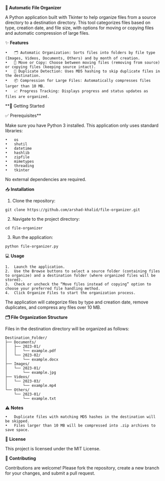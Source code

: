 **📂 Automatic File Organizer**

A Python application built with Tkinter to help organize files from a source directory to a destination directory. This tool categorizes files based on type, creation date, and file size, with options for moving or copying files and automatic compression of large files.

✨ **Features**

	•	🗂️ Automatic Organization: Sorts files into folders by file type (Images, Videos, Documents, Others) and by month of creation.
	•	🔀 Move or Copy: Choose between moving files (removing from source) or copying files (keeping source intact).
	•	🚫 Duplicate Detection: Uses MD5 hashing to skip duplicate files in the destination.
	•	📦 Compression for Large Files: Automatically compresses files larger than 10 MB.
	•	📈 Progress Tracking: Displays progress and status updates as files are organized.

**🚀 Getting Started

✅ Prerequisites**

Make sure you have Python 3 installed. This application only uses standard libraries:

	•	os
	•	shutil
	•	datetime
	•	hashlib
	•	zipfile
	•	mimetypes
	•	threading
	•	tkinter

No external dependencies are required.

📥 **Installation**

1.	Clone the repository:

```git clone https://github.com/arshad-khalid/file-organizer.git```


2.	Navigate to the project directory:

```cd file-organizer```


3.	Run the application:

```python file-organizer.py```



💻 **Usage**

	1.	Launch the application.
	2.	Use the Browse buttons to select a source folder (containing files to organize) and a destination folder (where organized files will be stored).
	3.	Check or uncheck the “Move files instead of copying” option to choose your preferred file handling method.
	4.	Click Organize Files to start the organization process.

The application will categorize files by type and creation date, remove duplicates, and compress any files over 10 MB.

**🗂️ File Organization Structure**

Files in the destination directory will be organized as follows:
```
Destination_Folder/
├── Documents/
│   ├── 2023-01/
│   │   └── example.pdf
│   └── 2023-02/
│       └── example.docx
├── Images/
│   └── 2023-01/
│       └── example.jpg
├── Videos/
│   └── 2023-03/
│       └── example.mp4
└── Others/
    └── 2023-01/
        └── example.txt
```
⚠️ **Notes**

	•	Duplicate files with matching MD5 hashes in the destination will be skipped.
	•	Files larger than 10 MB will be compressed into .zip archives to save space.

📜 **License**

This project is licensed under the MIT License.

🤝 **Contributing**

Contributions are welcome! Please fork the repository, create a new branch for your changes, and submit a pull request.
